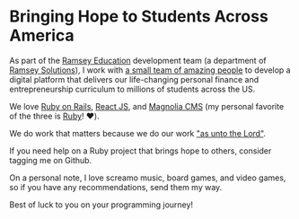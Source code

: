 # Bringing Hope to Students Across America

As part of the [Ramsey Education](https://www.ramseyeducation.com/) development team (a department of [Ramsey Solutions](https://ramseysolutions.com/)), I work with [a small team of amazing people](https://www.ramseyinhouse.com/) to develop a digital platform that delivers our life-changing personal finance and entrepreneurship curriculum to millions of students across the US.

We love [Ruby on Rails](https://rubyonrails.org/), [React JS](https://reactjs.org/), and [Magnolia CMS](https://www.magnolia-cms.com/) (my personal favorite of the three is [Ruby](https://www.ruby-lang.org/en/)! ❤️).

We do work that matters because we do our work ["as unto the Lord"](https://www.biblegateway.com/passage/?search=Colossians%203%3A23-24&version=ESV).

If you need help on a Ruby project that brings hope to others, consider tagging me on Github.

On a personal note, I love screamo music, board games, and video games, so if you have any recommendations, send them my way.

Best of luck to you on your programming journey!
